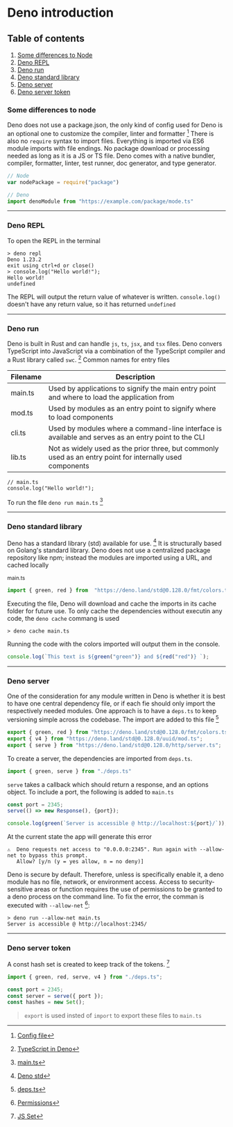 # Deno introduction

## Table of contents

1. [Some differences to Node](#some-differences-to-node)
2. [Deno REPL](#deno-repl)
3. [Deno run](#deno-run)
4. [Deno standard library](#deno-standard-library)
5. [Deno server](#deno-server)
6. [Deno server token](#deno-server-token)

### Some differences to node

Deno does not use a package.json, the only kind of config used for Deno is an optional one to customize the compiler, linter and formatter [^1]
There is also no `require` syntax to import files. Everything is imported via ES6 module imports with file endings. No package download or processing needed as long as it is a JS or TS file.
Deno comes with a native bundler, compiler, formatter, linter, test runner, doc generator, and type generator.

```javascript
// Node
var nodePackage = require("package")

// Deno
import denoModule from "https://example.com/package/mode.ts"
```

---

### Deno REPL

To open the REPL in the terminal

```console
> deno repl
Deno 1.23.2
exit using ctrl+d or close()
> console.log("Hello world!");
Hello world!
undefined
```

The REPL will output the return value of whatever is written. `console.log()` doesn't have any return value, so it has returned `undefined`

---

### Deno run

Deno is built in Rust and can handle `js`, `ts`, `jsx`, and `tsx` files.
Deno convers TypeScript into JavaScript via a combination of the TypeScript compiler and a Rust library called `swc`. [^2]
Common names for entry files

| Filename | Description                                                                                               |
| -------- | --------------------------------------------------------------------------------------------------------- |
| main.ts  | Used by applications to signify the main entry point and where to load the application from               |
| mod.ts   | Used by modules as an entry point to signify where to load components                                     |
| cli.ts   | Used by modules where a command-line interface is available and serves as an entry point to the CLI       |
| lib.ts   | Not as widely used as the prior three, but commonly used as an entry point for internally used components |

```
// main.ts
console.log("Hello world!");
```

To run the file `deno run main.ts` [^3]

---

### Deno standard library

Deno has a standard library (std) available for use. [^4]
It is structurally based on Golang's standard library. Deno does not use a centralized package repository like npm; instead the modules are imported using a URL, and cached locally

<p class="codeblock-label" style="font-size: 12px">main.ts</p>

```javascript
import { green, red } from  "https://deno.land/std@0.128.0/fmt/colors.ts";
```

Executing the file, Deno will download and cache the imports in its cache folder for future use.
To only cache the dependencies without executin any code, the `deno cache` commang is used

```console
> deno cache main.ts
```

Running the code with the colors imported will output them in the console.

```javascript
console.log(`This text is ${green("green")} and ${red("red")} `);
```

---

### Deno server

One of the consideration for any module written in Deno is whether it is best to have one central dependency file, or if each fie should only import the respectively needed modules.
One approach is to have a `deps.ts` to keep versioning simple across the codebase.
The import are added to this file [^5]

```javascript
export { green, red } from "https://deno.land/std@0.128.0/fmt/colors.ts";
export { v4 } from "https://deno.land/std@0.128.0/uuid/mod.ts";
export { serve } from "https://deno.land/std@0.128.0/http/server.ts";
```

To create a server, the dependencies are imported from `deps.ts`. 

```javascript
import { green, serve } from "./deps.ts"
```

`serve` takes a callback which should return a response, and an options object.
To include a port, the following is added to `main.ts`

```javascript
const port = 2345;
serve(() => new Response(), {port});

console.log(green(`Server is accessible @ http://localhost:${port}/`));
```

At the current state the app will generate this error

```console
⚠️  ️Deno requests net access to "0.0.0.0:2345". Run again with --allow-net to bypass this prompt.
   Allow? [y/n (y = yes allow, n = no deny)]  
```

Deno is secure by default. Therefore, unless is specifically enable it, a deno module has no file, network, or environment access. Access to security-sensitive areas or function requires the use of permissions to be granted to a deno process on the command line. To fix the error, the comman is executed with `--allow-net` [^6]:

```console
> deno run --allow-net main.ts
Server is accessible @ http://localhost:2345/
```

---

### Deno server token

A const hash set is created to keep track of the tokens. [^7]

```javascript
import { green, red, serve, v4 } from "./deps.ts";

const port = 2345;
const server = serve({ port });
const hashes = new Set();
```

> `export` is used insted of `import` to export these files to `main.ts`

[^1]: [Config file](https://deno.land/manual@v1.19.2/getting_started/configuration_file)
[^2]: [TypeScript in Deno](https://deno.land/manual/typescript/overview)
[^3]: [main.ts](./main.ts)
[^4]: [Deno std](https://deno.land/std@0.146.0)
[^5]: [deps.ts](deps.ts)
[^6]: [Permissions](https://deno.land/manual@main/getting_started/permissions)
[^7]: [JS Set](https://developer.mozilla.org/en-US/docs/Web/JavaScript/Reference/Global_Objects/Set)